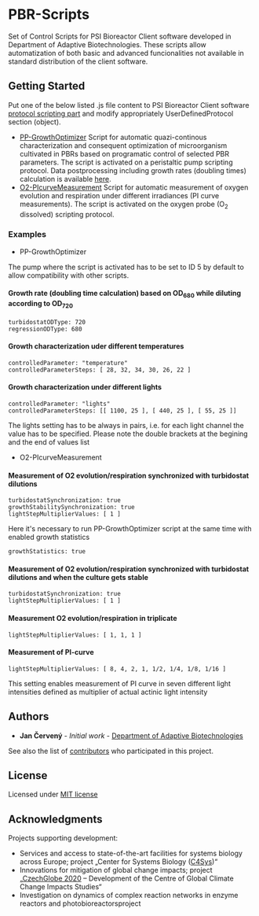 # PBR-Scripts
Set of Control Scripts for PSI Bioreactor Client software developed in Department of Adaptive Biotechnologies. These scripts allow automatization of both basic and advanced funcionalities not available in standard distribution of the client software. 

## Getting Started

Put one of the below listed .js file content to PSI Bioreactor Client software [protocol scripting part](https://gcri-doab.github.io/PBR-Scripts/img/PBR-SW_Script.png) and modify appropriately UserDefinedProtocol section (object).

* [PP-GrowthOptimizer](https://gcri-doab.github.io/PBR-Scripts/PP-GrowthOptimizer.js)
Script for automatic quazi-continous characterization and consequent optimization of microorganism cultivated in PBRs based on programatic control of selected PBR parameters. The script is activated on a peristaltic pump scripting protocol.
Data postprocessing including growth rates (doubling times) calculation is available [here](https://gcri-doab.shinyapps.io/PBR-DataAnalysis/).
* [O2-PIcurveMeasurement](https://gcri-doab.github.io/PBR-Scripts/O2-PIcurveMeasurement.js)
Script for automatic measurement of oxygen evolution and respiration under different irradiances (PI curve measurements). The script is activated on the oxygen probe (O<sub>2</sub> dissolved) scripting protocol.

### Examples

* PP-GrowthOptimizer

The pump where the script is activated has to be set to ID 5 by default to allow compatibility with other scripts.

#### Growth rate (doubling time calculation) based on OD<sub>680</sub> while diluting according to OD<sub>720</sub>
```
turbidostatODType: 720
regressionODType: 680
```

#### Growth characterization uder different temperatures
```
controlledParameter: "temperature"
controlledParameterSteps: [ 28, 32, 34, 30, 26, 22 ]
```

#### Growth characterization under different lights
```
controlledParameter: "lights"
controlledParameterSteps: [[ 1100, 25 ], [ 440, 25 ], [ 55, 25 ]]
```
The lights setting has to be always in pairs, i.e. for each light channel the value has to be specified. Please note the double brackets at the begining and the end of values list

* O2-PIcurveMeasurement

#### Measurement of O2 evolution/respiration synchronized with turbidostat dilutions
```
turbidostatSynchronization: true
growthStabilitySynchronization: true
lightStepMultiplierValues: [ 1 ]
```
Here it's necessary to run PP-GrowthOptimizer script at the same time with enabled growth statistics
```
growthStatistics: true
```

#### Measurement of O2 evolution/respiration synchronized with turbidostat dilutions and when the culture gets stable
```
turbidostatSynchronization: true
lightStepMultiplierValues: [ 1 ]
```


#### Measurement O2 evolution/respiration in triplicate
```
lightStepMultiplierValues: [ 1, 1, 1 ]
```

#### Measurement of PI-curve
```
lightStepMultiplierValues: [ 8, 4, 2, 1, 1/2, 1/4, 1/8, 1/16 ]
```

This setting enables measurement of PI curve in seven different light intensities defined as multiplier of actual actinic light intensity

## Authors

* **Jan Červený** - *Initial work* - [Department of Adaptive Biotechnologies](http://www.czechglobe.cz/en/institute-structure/research-sector/v-domain-adaptive-and-innovative-techniques/#doab)

See also the list of [contributors](https://gcri-doab.github.io/PBR-Scripts/CONTRIBUTORS.md) who participated in this project.

## License

Licensed under [MIT license](https://gcri-doab.github.io/PBR-Scripts/LICENSE)

## Acknowledgments

Projects supporting development:

* Services and access to state-of-the-art facilities for systems biology across Europe; project „Center for Systems Biology ([C4Sys](http://c4sys.cz))“
* Innovations for mitigation of global change impacts; project „[CzechGlobe 2020](http://www.czechglobe.cz/en/) – Development of the Centre of Global Climate Change Impacts Studies“
* Investigation on dynamics of complex reaction networks in enzyme reactors and photobioreactorsproject
